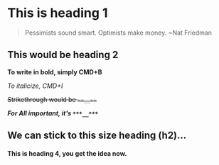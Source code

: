 # This is heading 1
> Pessimists sound smart. Optimists make money.
> ~Nat Friedman

## This would be heading 2
**To write in bold, simply CMD+B**

_To italicize, CMD+I_

~~Strikethrough would be `~~__~~`~~

***For All important, it's `***__***`***

## We can stick to this size heading (h2)...

#### This is heading 4, you get the idea now.
